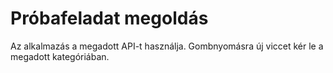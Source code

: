 # Próbafeladat megoldás
Az alkalmazás a megadott API-t használja. Gombnyomásra új viccet kér le a megadott kategóriában.